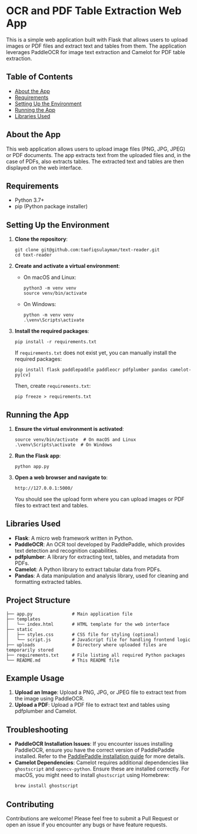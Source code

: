 
# OCR and PDF Table Extraction Web App

This is a simple web application built with Flask that allows users to upload images or PDF files and extract text and tables from them. The application leverages PaddleOCR for image text extraction and Camelot for PDF table extraction.

## Table of Contents

- [About the App](#about-the-app)
- [Requirements](#requirements)
- [Setting Up the Environment](#setting-up-the-environment)
- [Running the App](#running-the-app)
- [Libraries Used](#libraries-used)

## About the App

This web application allows users to upload image files (PNG, JPG, JPEG) or PDF documents. The app extracts text from the uploaded files and, in the case of PDFs, also extracts tables. The extracted text and tables are then displayed on the web interface.

## Requirements

- Python 3.7+
- pip (Python package installer)

## Setting Up the Environment

1. **Clone the repository**:
   ```
   git clone git@github.com:taofiqsulayman/text-reader.git
   cd text-reader
   ```

2. **Create and activate a virtual environment**:

   - On macOS and Linux:
     ```
     python3 -m venv venv
     source venv/bin/activate
     ```

   - On Windows:
     ```
     python -m venv venv
     .\venv\Scripts\activate
     ```

3. **Install the required packages**:
   ```
   pip install -r requirements.txt
   ```

   If `requirements.txt` does not exist yet, you can manually install the required packages:
   ```
   pip install flask paddlepaddle paddleocr pdfplumber pandas camelot-py[cv]
   ```

   Then, create `requirements.txt`:
   ```
   pip freeze > requirements.txt
   ```

## Running the App

1. **Ensure the virtual environment is activated**:
   ```
   source venv/bin/activate  # On macOS and Linux
   .\venv\Scripts\activate  # On Windows
   ```

2. **Run the Flask app**:
   ```
   python app.py
   ```

3. **Open a web browser and navigate to**:
   ```
   http://127.0.0.1:5000/
   ```

   You should see the upload form where you can upload images or PDF files to extract text and tables.

## Libraries Used

- **Flask**: A micro web framework written in Python.
- **PaddleOCR**: An OCR tool developed by PaddlePaddle, which provides text detection and recognition capabilities.
- **pdfplumber**: A library for extracting text, tables, and metadata from PDFs.
- **Camelot**: A Python library to extract tabular data from PDFs.
- **Pandas**: A data manipulation and analysis library, used for cleaning and formatting extracted tables.

## Project Structure

```
├── app.py               # Main application file
├── templates
│   └── index.html       # HTML template for the web interface
├── static
│   ├── styles.css       # CSS file for styling (optional)
│   └── script.js        # JavaScript file for handling frontend logic
├── uploads              # Directory where uploaded files are temporarily stored
├── requirements.txt     # File listing all required Python packages
└── README.md            # This README file
```

## Example Usage

1. **Upload an Image**: Upload a PNG, JPG, or JPEG file to extract text from the image using PaddleOCR.
2. **Upload a PDF**: Upload a PDF file to extract text and tables using pdfplumber and Camelot.

## Troubleshooting

- **PaddleOCR Installation Issues**: If you encounter issues installing PaddleOCR, ensure you have the correct version of PaddlePaddle installed. Refer to the [PaddlePaddle installation guide](https://www.paddlepaddle.org.cn/install/quick) for more details.
- **Camelot Dependencies**: Camelot requires additional dependencies like `ghostscript` and `opencv-python`. Ensure these are installed correctly. For macOS, you might need to install `ghostscript` using Homebrew:
  ```bash
  brew install ghostscript
  ```

## Contributing

Contributions are welcome! Please feel free to submit a Pull Request or open an issue if you encounter any bugs or have feature requests.

